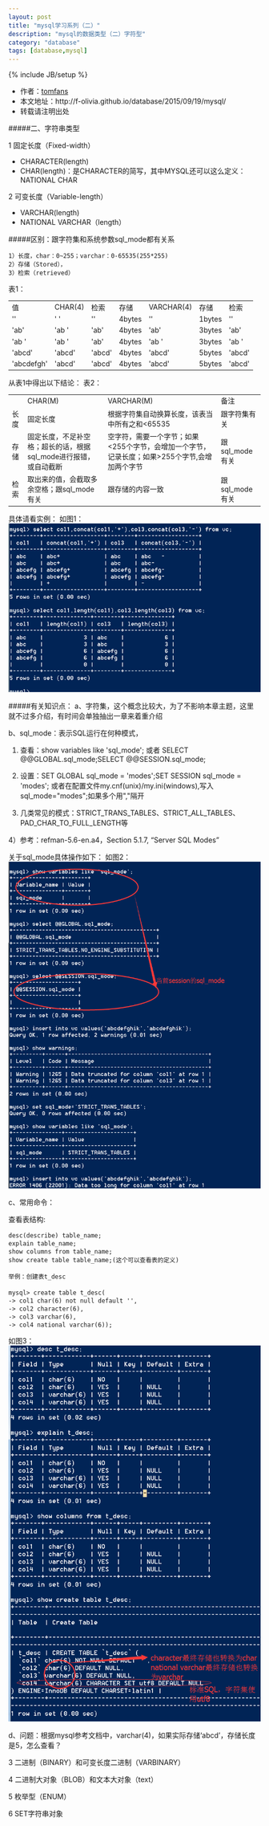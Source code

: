 ```yaml
---
layout: post
title: "mysql学习系列（二）"
description: "mysql的数据类型（二）字符型"
category: "database"
tags: [database,mysql]
---
```

{% include JB/setup %}

<ul>
    <li>作者：<a href="http://weibo.com/Polivia" target="blank">tomfans</a></li>
    <li>本文地址：http://f-olivia.github.io/database/2015/09/19/mysql/</li>
    <li>转载请注明出处</li>
</ul>

#####二、字符串类型

1 固定长度（Fixed-width）

* CHARACTER(length)
* CHAR(length)：是CHARACTER的简写，其中MYSQL还可以这么定义：NATIONAL CHAR

2 可变长度（Variable-length）

* VARCHAR(length)
* NATIONAL VARCHAR（length）

#####区别：跟字符集和系统参数sql_mode都有关系

	1）长度，char：0~255；varchar：0-65535(255*255)
	2）存储（Stored），
	3）检索（retrieved）

表1：

<table>
	<tr>
		<td>值</td><td>CHAR(4)</td><td>检索</td><td>存储</td><td>VARCHAR(4)</td><td>存储</td><td>检索</td>
		<tr>
		<td>''</td><td>'    '</td><td>''</td><td>4bytes</td><td>''</td><td>1bytes</td><td>''</td>
		<tr>
		<td>'ab'</td><td>'ab  '</td><td>'ab'</td><td>4bytes</td><td>'ab'</td><td>3bytes</td><td>'ab'</td>
		<tr>
		<td>'ab '</td><td>'ab  '</td><td>'ab'</td><td>4bytes</td><td>'ab '</td><td>3bytes</td><td>'ab '</td>
		<tr>
		<td>'abcd'</td><td>'abcd'</td><td>'abcd'</td><td>4bytes</td><td>'abcd'</td><td>5bytes</td><td>'abcd'</td>
		<tr>
		<td>'abcdefgh'</td><td>'abcd'</td><td>'abcd'</td><td>4bytes</td><td>'abcd'</td><td>5bytes</td><td>'abcd'</td>
	</tr>
</table>

从表1中得出以下结论：
表2：

<table>
	<tr>
		<td> </td><td>CHAR(M)</td><td>VARCHAR(M)</td><td>备注</td>
		<tr>
		<td>长度</td><td>固定长度</td><td>根据字符集自动换算长度，该表当中所有之和<65535</td><td>跟字符集有关</td>
		<tr>
		<td>存储</td><td>固定长度，不足补空格；超长的话，根据sql_mode进行报错，或自动截断</td><td>空字符，需要一个字节；如果<255个字节，会增加一个字节，记录长度；如果>255个字节,会增加两个字节</td></td><td>跟sql_mode有关</td>
		<tr>
		<td>检索</td><td>取出来的值，会截取多余空格；跟sql_mode有关</td><td>跟存储的内容一致</td></td><td>跟sql_mode有关</td>
	</tr>
</table>

具体请看实例：
如图1：
	![Alt text](/assets/blog-images/20150922163551.png)


#####有关知识点：
a、字符集，这个概念比较大，为了不影响本章主题，这里就不过多介绍，有时间会单独抽出一章来着重介绍

b、sql_mode：表示SQL运行在何种模式，

1) 查看：show variables like 'sql_mode'; 或者 SELECT @@GLOBAL.sql_mode;SELECT @@SESSION.sql_mode;

2) 设置：SET GLOBAL sql_mode = 'modes';SET SESSION sql_mode = 'modes';
或者在配置文件my.cnf(unix)/my.ini(windows),写入sql_mode="modes";如果多个用","隔开

3) 几类常见的模式：STRICT_TRANS_TABLES、STRICT_ALL_TABLES、PAD_CHAR_TO_FULL_LENGTH等

4）参考：refman-5.6-en.a4，Section 5.1.7, “Server SQL Modes”

关于sql_mode具体操作如下：
如图2：
	![Alt text](/assets/blog-images/20150922164809.png)


c、常用命令：
	
查看表结构:

	desc(describe) table_name;
	explain table_name;
	show columns from table_name;
	show create table table_name;(这个可以查看表的定义)
	
	举例：创建表t_desc
	
	mysql> create table t_desc(
    -> col1 char(6) not null default '',
    -> col2 character(6),
    -> col3 varchar(6),
    -> col4 national varchar(6));
	

如图3：
	![Alt text](/assets/blog-images/20150922095133.png)

d、问题：根据mysql参考文档中，varchar(4)，如果实际存储‘abcd’，存储长度是5，怎么查看？

3 二进制（BINARY）和可变长度二进制（VARBINARY）

4 二进制大对象（BLOB）和文本大对象（text）

5 枚举型（ENUM）

6 SET字符串对象
